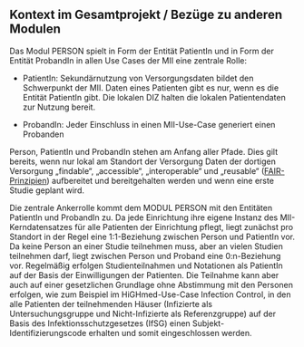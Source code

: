 ## Kontext im Gesamtprojekt / Bezüge zu anderen Modulen

Das Modul PERSON spielt in Form der Entität PatientIn und in Form der Entität ProbandIn in allen Use Cases der MII eine zentrale Rolle:

* PatientIn: Sekundärnutzung von Versorgungsdaten bildet den Schwerpunkt der MII. Daten eines Patienten gibt es nur, wenn es die Entität PatientIn gibt. Die lokalen DIZ halten die lokalen Patientendaten zur Nutzung bereit.

* ProbandIn: Jeder Einschluss in einen MII-Use-Case generiert einen Probanden

Person, PatientIn und ProbandIn stehen am Anfang aller Pfade. Dies gilt bereits, wenn nur lokal am Standort der Versorgung Daten der dortigen Versorgung „findable“, „accessible“, „interoperable“ und „reusable“ ([FAIR-Prinzipien](https://www.go-fair.org/fair-principles/)) aufbereitet und bereitgehalten werden und wenn eine erste Studie geplant wird.

Die zentrale Ankerrolle kommt dem MODUL PERSON mit den Entitäten PatientIn und ProbandIn zu. Da jede Einrichtung ihre eigene Instanz des MII-Kerndatensatzes für alle Patienten der Einrichtung pflegt, liegt zunächst pro Standort in der Regel eine 1:1-Beziehung zwischen Person und PatientIn vor. Da keine Person an einer Studie teilnehmen muss, aber an vielen Studien teilnehmen darf, liegt zwischen Person und Proband eine 0:n-Beziehung vor. Regelmäßig erfolgen Studienteilnahmen und Notationen als PatientIn auf der Basis der Einwilligungen der Patienten. Die Teilnahme kann aber auch auf einer gesetzlichen Grundlage ohne Abstimmung mit den Personen erfolgen, wie zum Beispiel im HiGHmed-Use-Case Infection Control, in den alle Patienten der teilnehmenden Häuser (Infizierte als Untersuchungsgruppe und Nicht-Infizierte als Referenzgruppe) auf der Basis des Infektionsschutzgesetzes (IfSG) einen Subjekt-Identifizierungscode erhalten und somit eingeschlossen werden.
